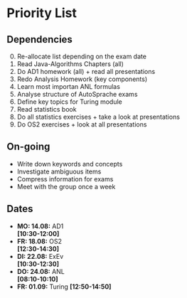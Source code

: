 # Priority List

## Dependencies

0. Re-allocate list depending on the exam date
1. Read Java-Algorithms Chapters (all)
2. Do AD1 homework (all) + read all presentations
3. Redo Analysis Homework (key components)
4. Learn most importan ANL formulas
5. Analyse structure of AutoSprache exams
6. Define key topics for Turing module
7. Read statistics book
8. Do all statistics exercises + take a look at presentations
9. Do OS2 exercises + look at all presentations

## On-going

* Write down keywords and concepts
* Investigate ambiguous items 
* Compress information for exams
* Meet with the group once a week

## Dates

* **MO: 14.08:** AD1    
  **[10:30-12:00]**
* **FR: 18.08:** OS2    
  **[12:30-14:30]**
* **DI: 22.08:** ExEv   
  **[10:30-12:30]**
* **DO: 24.08:** ANL    
  **[08:10-10:10]**
* **FR: 01.09:** Turing 
  **[12:50-14:50]**

